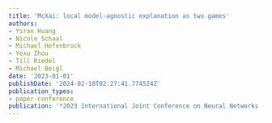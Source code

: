 ```yaml
---
title: 'McXai: local model-agnostic explanation as two games'
authors:
- Yiran Huang
- Nicole Schaal
- Michael Hefenbrock
- Yexu Zhou
- Till Riedel
- Michael Beigl
date: '2023-01-01'
publishDate: '2024-02-18T02:27:41.774524Z'
publication_types:
- paper-conference
publication: '*2023 International Joint Conference on Neural Networks (IJCNN)*'
---
```

